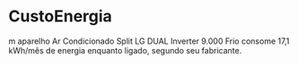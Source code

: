 # CustoEnergia
m aparelho Ar Condicionado Split LG DUAL Inverter 9.000 Frio consome 17,1 kWh/mês de energia enquanto ligado, segundo seu fabricante.
